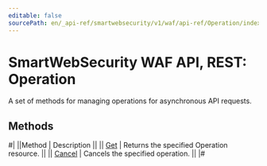```yaml
---
editable: false
sourcePath: en/_api-ref/smartwebsecurity/v1/waf/api-ref/Operation/index.md
---
```


# SmartWebSecurity WAF API, REST: Operation

A set of methods for managing operations for asynchronous API requests.

## Methods

#|
||Method | Description ||
|| [Get](get.md) | Returns the specified Operation resource. ||
|| [Cancel](cancel.md) | Cancels the specified operation. ||
|#